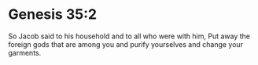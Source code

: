 # Genesis 35:2

So Jacob said to his household and to all who were with him, Put away the foreign gods that are among you and purify yourselves and change your garments.
